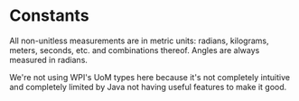 # Constants

All non-unitless measurements are in metric units: radians, kilograms, meters, seconds, etc. and combinations thereof.
Angles are always measured in radians.

We're not using WPI's UoM types here because it's not completely intuitive and
completely limited by Java not having useful features to make it good.